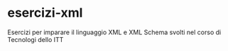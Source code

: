 # esercizi-xml
Esercizi per imparare il linguaggio XML e XML Schema svolti nel corso di Tecnologi dello ITT
